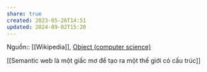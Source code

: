 ```yaml
---
share: true
created: 2023-05-26T14:51
updated: 2024-09-02T15:20
---
```

Nguồn:: [[Wikipedia]], [Object (computer science)](https://en.wikipedia.org/wiki/Object_(computer_science))

[[Semantic web là một giấc mơ để tạo ra một thế giới có cấu trúc]] 